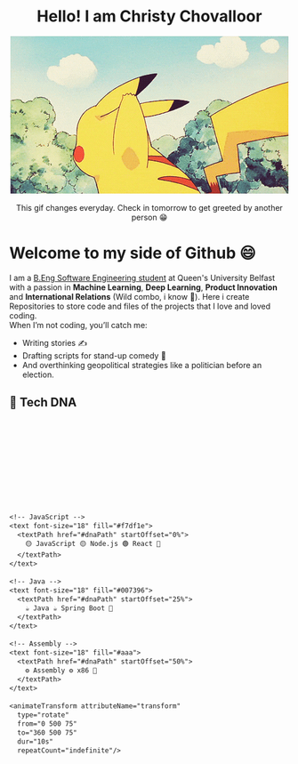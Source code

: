 <h1 align='center'>Hello! I am Christy Chovalloor</h1> 

<!-- DAILY_GIF_START -->
<p align='center'>
  <img src="hello-gifs/today.gif" alt="Daily Hello GIF" />
</p>
<p align='center'>This gif changes everyday. Check in tomorrow to get greeted by another person 😁</p>
<!-- DAILY_GIF_END -->

# Welcome to my side of Github 😄
I am a [B.Eng Software Engineering student](https://www.qub.ac.uk/courses/undergraduate/software-engineering-placement-beng-g604/) at Queen's University Belfast with a passion in **Machine Learning**, **Deep Learning**, **Product Innovation** and **International Relations** (Wild combo, i know 👀). Here i create Repositories to store code and files of the projects that I love and loved coding.
<br>
When I’m not coding, you’ll catch me:
- Writing stories ✍️
- Drafting scripts for stand-up comedy 🎤
- And overthinking geopolitical strategies like a politician before an election.
## 🧬 Tech DNA

<p align="center">
  <svg width="100%" height="150">
    <defs>
      <path id="dnaPath" d="M0,75 Q50,0 100,75 T200,75 T300,75 T400,75 T500,75 T600,75 T700,75 T800,75 T900,75 T1000,75" fill="none" />
    </defs>

    <!-- JavaScript -->
    <text font-size="18" fill="#f7df1e">
      <textPath href="#dnaPath" startOffset="0%">
        🟡 JavaScript 🟡 Node.js 🟢 React 🔵
      </textPath>
    </text>

    <!-- Java -->
    <text font-size="18" fill="#007396">
      <textPath href="#dnaPath" startOffset="25%">
        ☕ Java ☕ Spring Boot 🌿
      </textPath>
    </text>

    <!-- Assembly -->
    <text font-size="18" fill="#aaa">
      <textPath href="#dnaPath" startOffset="50%">
        ⚙️ Assembly ⚙️ x86 🧠
      </textPath>
    </text>

    <animateTransform attributeName="transform"
      type="rotate"
      from="0 500 75"
      to="360 500 75"
      dur="10s"
      repeatCount="indefinite"/>
  </svg>
</p>
